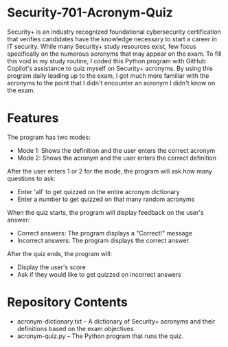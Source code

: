 # Security-701-Acronym-Quiz

Security+ is an industry recognized foundational cybersecurity certification that verifies candidates have the knowledge necessary to start a career in IT security. While many Security+ study resources exist, few focus specifically on the numerous acronyms that may appear on the exam. To fill this void in my study routine, I coded this Python program with GitHub Copilot's assistance to quiz myself on Security+ acronyms. By using this program daily leading up to the exam, I got much more familiar with the acronyms to the point that I didn't encounter an acronym I didn't know on the exam.

# Features

The program has two modes:
- Mode 1: Shows the definition and the user enters the correct acronym
- Mode 2: Shows the acronym and the user enters the correct definition

After the user enters 1 or 2 for the mode, the program will ask how many questions to ask:
- Enter 'all' to get quizzed on the entire acronym dictionary
- Enter a number to get quizzed on that many random acronyms

When the quiz starts, the program will display feedback on the user's answer:
- Correct answers: The program displays a "Correct!" message
- Incorrect answers: The program displays the correct answer. 

After the quiz ends, the program will:
- Display the user's score
- Ask if they would like to get quizzed on incorrect answers

# Repository Contents
- acronym-dictionary.txt – A dictionary of Security+ acronyms and their definitions based on the exam objectives.
- acronym-quiz.py – The Python program that runs the quiz.
